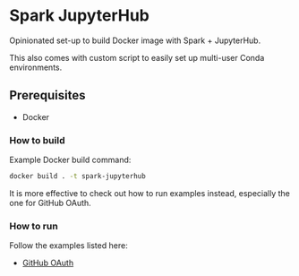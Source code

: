 # Spark JupyterHub

Opinionated set-up to build Docker image with Spark + JupyterHub.

This also comes with custom script to easily set up multi-user Conda
environments.

## Prerequisites

- Docker

### How to build

Example Docker build command:

```bash
docker build . -t spark-jupyterhub
```

It is more effective to check out how to run examples instead, especially the
one for GitHub OAuth.

### How to run

Follow the examples listed here:

- [GitHub OAuth](examples/github)
